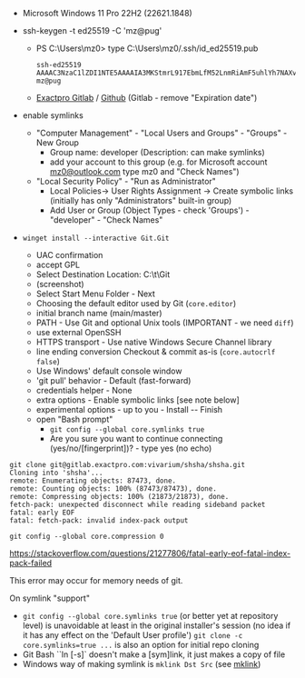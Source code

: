 * Microsoft Windows 11 Pro 22H2 (22621.1848)
* ssh-keygen -t ed25519 -C 'mz@pug'
  * PS C:\Users\mz0> type C:\Users\mz0/.ssh/id_ed25519.pub
    ```
    ssh-ed25519 AAAAC3NzaC1lZDI1NTE5AAAAIA3MKStmrL917EbmLfM52LnmRiAmF5uhlYh7NAXvjRId mz@pug
    ```
  * [Exactpro Gitlab](https://gitlab.exactpro.com/-/profile/keys) / [Github](https://github.com/settings/keys)
    (Gitlab - remove "Expiration date")

* enable symlinks
  * "Computer Management" - "Local Users and Groups" - "Groups" - New Group
    * Group name: developer (Description: can make symlinks)
    * add your account to this group (e.g. for Microsoft account mz0@outlook.com type mz0 and "Check Names")
  * "Local Security Policy" - "Run as Administrator"
    * Local Policies-> User Rights Assignment -> Create symbolic links (initially has only "Administrators" built-in group)
    * Add User or Group (Object Types - check 'Groups') - "developer" - "Check Names"

* `winget install --interactive Git.Git`
  * UAC confirmation
  * accept GPL
  * Select Destination Location: C:\t\Git
  * (screenshot)
  * Select Start Menu Folder - Next
  * Choosing the default editor used by Git (`core.editor`)
  * initial branch name (main/master)
  * PATH - Use Git and optional Unix tools (IMPORTANT - we need `diff`)
  * use external OpenSSH
  * HTTPS transport - Use native Windows Secure Channel library
  * line ending conversion Checkout & commit as-is (`core.autocrlf false`)
  * Use Windows' default console window
  * 'git pull' behavior - Default (fast-forward)
  * credentials helper - None
  * extra options - Enable symbolic links [see note below]
  * experimental options - up to you - Install -- Finish
  * open "Bash prompt"
    * `git config --global core.symlinks true`
    * Are you sure you want to continue connecting (yes/no/[fingerprint])? - type yes (no echo)
```
git clone git@gitlab.exactpro.com:vivarium/shsha/shsha.git
Cloning into 'shsha'...
remote: Enumerating objects: 87473, done.
remote: Counting objects: 100% (87473/87473), done.
remote: Compressing objects: 100% (21873/21873), done.
fetch-pack: unexpected disconnect while reading sideband packet
fatal: early EOF
fatal: fetch-pack: invalid index-pack output

git config --global core.compression 0
```
https://stackoverflow.com/questions/21277806/fatal-early-eof-fatal-index-pack-failed

This error may occur for memory needs of git.

On symlink "support"

* `git config --global core.symlinks true` (or better yet at repository level) is unavoidable at least in the original installer's
  session (no idea if it has any effect on the 'Default User profile')
  `git clone -c core.symlinks=true ...` is also an option for initial repo cloning
* Git Bash ``ln [-s]` doesn't make a [sym]link, it just makes a copy of file
* Windows way of making symlink is `mklink Dst Src` (see [mklink](https://ss64.com/nt/mklink.html))
